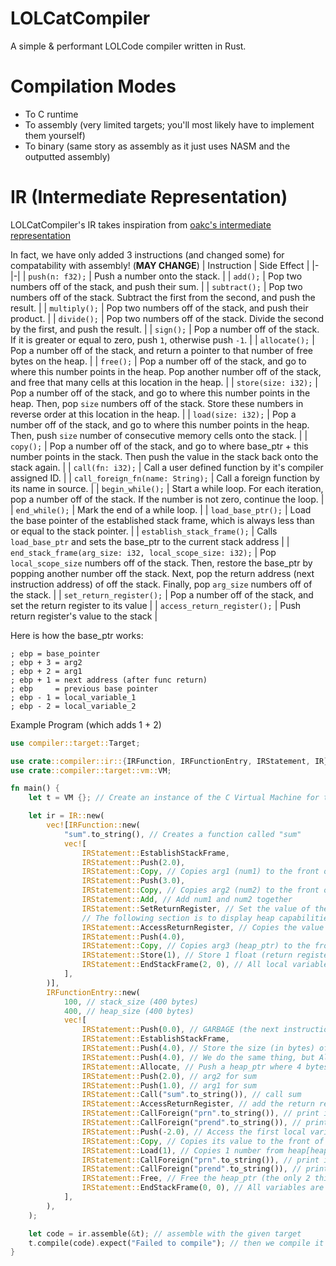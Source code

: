 # LOLCatCompiler

A simple & performant LOLCode compiler written in Rust.

# Compilation Modes
- To C runtime
- To assembly (very limited targets; you'll most likely have to implement them yourself)
- To binary (same story as assembly as it just uses NASM and the outputted assembly)

# IR (Intermediate Representation)
LOLCatCompiler's IR takes inspiration from [oakc's intermediate representation](https://github.com/adam-mcdaniel/oakc?tab=readme-ov-file#intermediate-representation)

In fact, we have only added 3 instructions (and changed some) for compatability with assembly! (**MAY CHANGE**)
| Instruction | Side Effect |
|-|-|
| `push(n: f32);` | Push a number onto the stack. |
| `add();` | Pop two numbers off of the stack, and push their sum. |
| `subtract();` | Pop two numbers off of the stack. Subtract the first from the second, and push the result. |
| `multiply();` | Pop two numbers off of the stack, and push their product. |
| `divide();` | Pop two numbers off of the stack. Divide the second by the first, and push the result. |
| `sign();` | Pop a number off of the stack. If it is greater or equal to zero, push `1`, otherwise push `-1`. |
| `allocate();` | Pop a number off of the stack, and return a pointer to that number of free bytes on the heap. |
| `free();` | Pop a number off of the stack, and go to where this number points in the heap. Pop another number off of the stack, and free that many cells at this location in the heap. |
| `store(size: i32);` | Pop a number off of the stack, and go to where this number points in the heap. Then, pop `size` numbers off of the stack. Store these numbers in reverse order at this location in the heap. |
| `load(size: i32);` | Pop a number off of the stack, and go to where this number points in the heap. Then, push `size` number of consecutive memory cells onto the stack. |
| `copy();` | Pop a number off of the stack, and go to where base_ptr + this number points in the stack. Then push the value in the stack back onto the stack again.  |
| `call(fn: i32);` | Call a user defined function by it's compiler assigned ID. |
| `call_foreign_fn(name: String);` | Call a foreign function by its name in source. |
| `begin_while();` | Start a while loop. For each iteration, pop a number off of the stack. If the number is not zero, continue the loop. |
| `end_while();` | Mark the end of a while loop. |
| `load_base_ptr();` | Load the base pointer of the established stack frame, which is always less than or equal to the stack pointer. |
| `establish_stack_frame();` | Calls `load_base_ptr` and sets the base_ptr to the current stack address |
| `end_stack_frame(arg_size: i32, local_scope_size: i32);` | Pop `local_scope_size` numbers off of the stack. Then, restore the base_ptr by popping another number off the stack. Next, pop the return address (next instruction address) of off the stack. Finally, pop `arg_size` numbers off of the stack. |
| `set_return_register();` | Pop a number off of the stack, and set the return register to its value |
| `access_return_register();` | Push return register's value to the stack |

Here is how the base_ptr works:

```
; ebp = base_pointer
; ebp + 3 = arg2
; ebp + 2 = arg1
; ebp + 1 = next address (after func return)
; ebp     = previous base pointer
; ebp - 1 = local_variable_1
; ebp - 2 = local_variable_2
```

Example Program (which adds 1 + 2)

```rust
use compiler::target::Target;

use crate::compiler::ir::{IRFunction, IRFunctionEntry, IRStatement, IR};
use crate::compiler::target::vm::VM;

fn main() {
    let t = VM {}; // Create an instance of the C Virtual Machine for the IR

    let ir = IR::new(
        vec![IRFunction::new(
            "sum".to_string(), // Creates a function called "sum"
            vec![
                IRStatement::EstablishStackFrame,
                IRStatement::Push(2.0),
                IRStatement::Copy, // Copies arg1 (num1) to the front of the stack (base_ptr + 2) (recall the structure for base_ptr)
                IRStatement::Push(3.0),
                IRStatement::Copy, // Copies arg2 (num2) to the front of the stack (base_ptr + 3)
                IRStatement::Add, // Add num1 and num2 together
                IRStatement::SetReturnRegister, // Set the value of the return register to equal the result of num1 + num2
                // The following section is to display heap capabilities (not necessary)
                IRStatement::AccessReturnRegister, // Copies the value in the return register to the front of the stack
                IRStatement::Push(4.0),
                IRStatement::Copy, // Copies arg3 (heap_ptr) to the front of the stack (base_ptr + 4)
                IRStatement::Store(1), // Store 1 float (return register access) to heap_ptr
                IRStatement::EndStackFrame(2, 0), // All local variables are cleared/eaten, hence the 0, and we do not want to delete the heap_ptr from the stack as it is used later in main
            ],
        )],
        IRFunctionEntry::new(
            100, // stack_size (400 bytes)
            400, // heap_size (400 bytes)
            vec![
                IRStatement::Push(0.0), // GARBAGE (the next instruction address after the stack frame finishes, but there is nothing else after main so you can put whatever number you want here)
                IRStatement::EstablishStackFrame,
                IRStatement::Push(4.0), // Store the size (in bytes) of this allocation for later use
                IRStatement::Push(4.0), // We do the same thing, but Allocate will eat this value
                IRStatement::Allocate, // Push a heap_ptr where 4 bytes are allocated (acts as arg3 for sum)
                IRStatement::Push(2.0), // arg2 for sum
                IRStatement::Push(1.0), // arg1 for sum
                IRStatement::Call("sum".to_string()), // call sum
                IRStatement::AccessReturnRegister, // add the return register's value to the stack
                IRStatement::CallForeign("prn".to_string()), // print its value (in number form)
                IRStatement::CallForeign("prend".to_string()), // print a new line
                IRStatement::Push(-2.0), // Access the first local variable (the heap_ptr - not cleared because sum only clears args 1 and 2)
                IRStatement::Copy, // Copies its value to the front of the stack (base_ptr - 2)
                IRStatement::Load(1), // Copies 1 number from heap[heap_ptr] to the stack
                IRStatement::CallForeign("prn".to_string()), // print its value (in number form)
                IRStatement::CallForeign("prend".to_string()), // print a new line
                IRStatement::Free, // Free the heap_ptr (the only 2 things left on the stack are the original arg3 and the duplicate 4.0 size in bytes) - frees the heap memory at heap_ptr with a size of 4.0 bytes
                IRStatement::EndStackFrame(0, 0), // All variables are cleaned up and main takes no args
            ],
        ),
    );

    let code = ir.assemble(&t); // assemble with the given target
    t.compile(code).expect("Failed to compile"); // then we compile it
}
```
